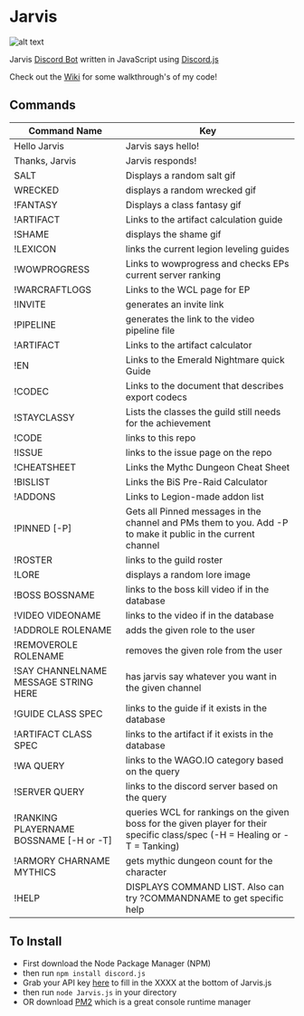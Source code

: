 # Jarvis 
![alt text](http://a1.mzstatic.com/us/r30/Purple/v4/8d/83/e2/8d83e20f-03ba-084a-5186-c03d5409b875/icon175x175.jpeg "Jarvis Logo")

Jarvis [Discord Bot](https://blog.discordapp.com/the-robot-revolution-has-unofficially-begun/) written in JavaScript using [Discord.js](https://github.com/hydrabolt/discord.js/)

Check out the [Wiki](https://github.com/seanpeters86/Jarvis/wiki) for some walkthrough's of my code!

## Commands
| Command Name  | Key |
| ------------- | ------------- |
| Hello Jarvis |  Jarvis says hello! |
| Thanks, Jarvis | Jarvis responds! |
| SALT | Displays a random salt gif |
| WRECKED | displays a random wrecked gif |
| !FANTASY | Displays a class fantasy gif |
| !ARTIFACT | Links to the artifact calculation guide |
| !SHAME | displays the shame gif |
| !LEXICON | links the current legion leveling guides |
| !WOWPROGRESS | Links to wowprogress and checks EPs current server ranking |
| !WARCRAFTLOGS | Links to the WCL page for EP |
| !INVITE | generates an invite link |
| !PIPELINE | generates the link to the video pipeline file |
| !ARTIFACT | Links to the artifact calculator |
| !EN | Links to the Emerald Nightmare quick Guide |
| !CODEC | Links to the document that describes export codecs |
| !STAYCLASSY | Lists the classes the guild still needs for the achievement |
| !CODE | links to this repo |
| !ISSUE | links to the issue page on the repo |
| !CHEATSHEET | Links the Mythc Dungeon Cheat Sheet |
| !BISLIST | Links the BiS Pre-Raid Calculator |
| !ADDONS | Links to Legion-made addon list |
| !PINNED [-P] | Gets all Pinned messages in the channel and PMs them to you. Add -P to make it public in the current channel |
| !ROSTER | links to the guild roster |
| !LORE | displays a random lore image |
| !BOSS BOSSNAME | links to the boss kill video if in the database |
| !VIDEO VIDEONAME | links to the video if in the database |
| !ADDROLE ROLENAME | adds the given role to the user |
| !REMOVEROLE ROLENAME | removes the given role from the user |
| !SAY CHANNELNAME MESSAGE STRING HERE| has jarvis say whatever you want in the given channel |
| !GUIDE CLASS SPEC | links to the guide if it exists in the database |
| !ARTIFACT CLASS SPEC | links to the artifact if it exists in the database |
| !WA QUERY | links to the WAGO.IO category based on the query |
| !SERVER QUERY | links to the discord server based on the query |
| !RANKING PLAYERNAME BOSSNAME [-H or -T] | queries WCL for rankings on the given boss for the given player for their specific class/spec (-H = Healing or -T = Tanking) |
| !ARMORY CHARNAME MYTHICS | gets mythic dungeon count for the character |
| !HELP | DISPLAYS COMMAND LIST. Also can try ?COMMANDNAME to get specific help |



## To Install
- First download the Node Package Manager (NPM)
- then run ```npm install discord.js```
- Grab your API key [here](https://discordapp.com/developers/docs/topics/oauth2) to fill in the XXXX at the bottom of Jarvis.js
- then run ```node Jarvis.js``` in your directory
- OR download [PM2](https://github.com/Unitech/PM2/) which is a great console runtime manager
